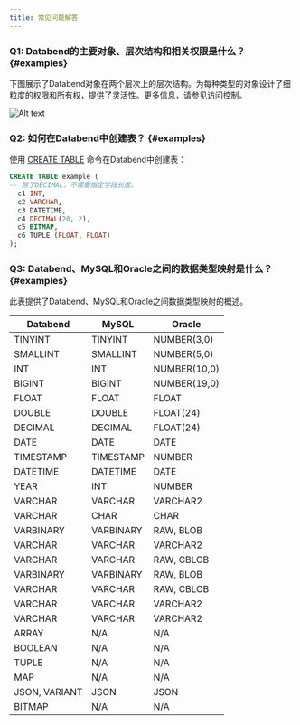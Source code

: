 ```yaml
---
title: 常见问题解答
---
```


### Q1: Databend的主要对象、层次结构和相关权限是什么？ {#examples}

下图展示了Databend对象在两个层次上的层次结构。为每种类型的对象设计了细粒度的权限和所有权，提供了灵活性。更多信息，请参见[访问控制](../56-security/access-control.md)。

![Alt text](../../public/img/guides/faq1.png)

### Q2: 如何在Databend中创建表？ {#examples}

使用 [CREATE TABLE](/sql/sql-commands/ddl/table/ddl-create-table) 命令在Databend中创建表：

```sql title='示例：'
CREATE TABLE example (
-- 除了DECIMAL，不需要指定字段长度。
  c1 INT,
  c2 VARCHAR,
  c3 DATETIME,
  c4 DECIMAL(20, 2),
  c5 BITMAP,
  c6 TUPLE (FLOAT, FLOAT)
);
```

### Q3: Databend、MySQL和Oracle之间的数据类型映射是什么？ {#examples}

此表提供了Databend、MySQL和Oracle之间数据类型映射的概述。

| Databend      | MySQL     | Oracle       |
|---------------|-----------|--------------|
| TINYINT       | TINYINT   | NUMBER(3,0)  |
| SMALLINT      | SMALLINT  | NUMBER(5,0)  |
| INT           | INT       | NUMBER(10,0) |
| BIGINT        | BIGINT    | NUMBER(19,0) |
| FLOAT         | FLOAT     | FLOAT        |
| DOUBLE        | DOUBLE    | FLOAT(24)    |
| DECIMAL       | DECIMAL   | FLOAT(24)    |
| DATE          | DATE      | DATE         |
| TIMESTAMP     | TIMESTAMP | NUMBER       |
| DATETIME      | DATETIME  | DATE         |
| YEAR          | INT       | NUMBER       |
| VARCHAR       | VARCHAR   | VARCHAR2     |
| VARCHAR       | CHAR      | CHAR         |
| VARBINARY     | VARBINARY | RAW, BLOB    |
| VARCHAR       | VARCHAR   | VARCHAR2     |
| VARCHAR       | VARCHAR   | RAW, CBLOB   |
| VARBINARY     | VARBINARY | RAW, BLOB    |
| VARCHAR       | VARCHAR   | RAW, CBLOB   |
| VARCHAR       | VARCHAR   | VARCHAR2     |
| VARCHAR       | VARCHAR   | VARCHAR2     |
| ARRAY         | N/A       | N/A          |
| BOOLEAN       | N/A       | N/A          |
| TUPLE         | N/A       | N/A          |
| MAP           | N/A       | N/A          |
| JSON, VARIANT | JSON      | JSON         |
| BITMAP        | N/A       | N/A          |
